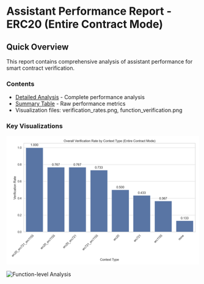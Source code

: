 # Assistant Performance Report - ERC20 (Entire Contract Mode)

## Quick Overview

This report contains comprehensive analysis of assistant performance for smart contract verification.

### Contents

- [Detailed Analysis](detailed_report.md) - Complete performance analysis
- [Summary Table](summary_table.csv) - Raw performance metrics
- Visualization files: verification_rates.png, function_verification.png

### Key Visualizations

![Overall Performance](verification_rates.png)

![Function-level Analysis](function_verification.png)

